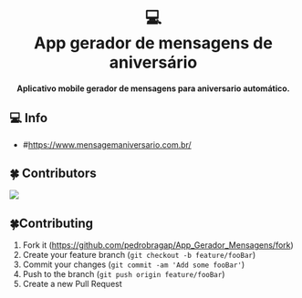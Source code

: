 <h1 align="center">
  💻<br>App gerador de mensagens de aniversário
</h1>

<h4 align="center">
  Aplicativo mobile gerador de mensagens para aniversario automático.
</h4>

## 💻 Info
- #https://www.mensagemaniversario.com.br/

## 🍀 Contributors 
<a href = "https://github.com/pedrobragap/App_Gerador_Mensagens/contributors">
  <img src = "https://contrib.rocks/image?repo=App_Gerador_Mensagens/pedrobragap"/>
</a>

## 🍀Contributing

1. Fork it (<https://github.com/pedrobragap/App_Gerador_Mensagens/fork>)
2. Create your feature branch (`git checkout -b feature/fooBar`)
3. Commit your changes (`git commit -am 'Add some fooBar'`)
4. Push to the branch (`git push origin feature/fooBar`)
5. Create a new Pull Request
